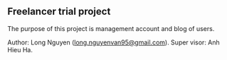 ## Freelancer trial project

The purpose of this project is management account and blog of users.

Author: Long Nguyen (long.nguyenvan95@gmail.com).
Super visor: Anh Hieu Ha.
